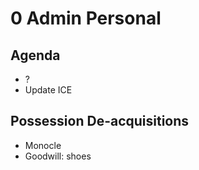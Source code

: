 # 0 Admin Personal

## Agenda

* ?
* Update ICE

## Possession De-acquisitions

* Monocle
* Goodwill: shoes